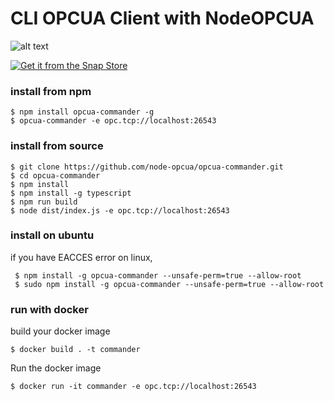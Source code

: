 
# CLI OPCUA Client with NodeOPCUA


![alt text](
https://raw.githubusercontent.com/node-opcua/opcua-commander/master/docs/demo.gif "...")

[![Get it from the Snap Store](https://snapcraft.io/static/images/badges/en/snap-store-black.svg)](https://snapcraft.io/opcua-commander)


### install from npm

    $ npm install opcua-commander -g
    $ opcua-commander -e opc.tcp://localhost:26543 
        

### install from source


    $ git clone https://github.com/node-opcua/opcua-commander.git
    $ cd opcua-commander
    $ npm install
    $ npm install -g typescript
    $ npm run build
    $ node dist/index.js -e opc.tcp://localhost:26543 
    
    
### install on ubuntu

if you have EACCES error on linux,

     $ npm install -g opcua-commander --unsafe-perm=true --allow-root
     $ sudo npm install -g opcua-commander --unsafe-perm=true --allow-root


### run with docker

build your docker image

    $ docker build . -t commander
    
Run the docker image

    $ docker run -it commander -e opc.tcp://localhost:26543     
     
